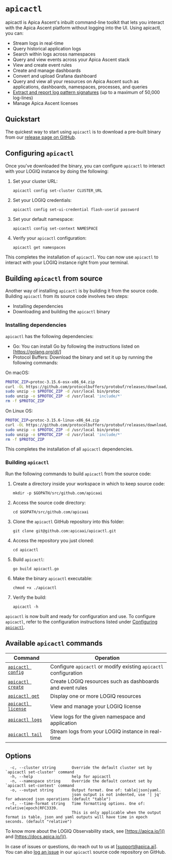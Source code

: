# `apicactl`

apicactl is Apica Ascent's inbuilt command-line toolkit that lets you interact with the Apica Ascent platform without logging into the UI. Using apicactl, you can:

- Stream logs in real-time
- Query historical application logs
- Search within logs across namespaces
- Query and view events across your Apica Ascent stack
- View and create event rules
- Create and manage dashboards
- Convert and upload Grafana dashboard
- Query and view all your resources on Apica Ascent such as applications, dashboards, namespaces, processes, and queries
- [Extract and report log pattern signatures](/guides/pattern-signature-generation) (up to a maximum of 50,000 log-lines)
- Manage Apica Ascent licenses

## Quickstart

The quickest way to start using `apicactl` is to download a pre-built binary from our [release page on GitHub](https://github.com/ApicaSystem/apicactl/releases). 

## Configuring `apicactl`

Once you've downloaded the binary, you can configure `apicactl` to interact with your LOGIQ instance by doing the following:

1. Set your cluster URL:
    ```
    apicactl config set-cluster CLUSTER_URL
    ```
1. Set your LOGIQ credentials:
    ```
    apicactl config set-ui-credential flash-userid password
    ```
1. Set your default namespace:
    ```
    apicactl config set-context NAMESPACE
    ```
1. Verify your `apicactl` configuration:
    ```
    apicactl get namespaces
    ```

This completes the installation of `apicactl`. You can now use `apicactl` to interact with your LOGIQ instance right from your terminal. 

## Building `apicactl` from source

Another way of installing `apicactl` is by building it from the source code. Building `apicactl` from its source code involves two steps:
- Installing dependencies
- Downloading and building the `apicactl` binary

### Installing dependencies

`apicactl` has the following dependencies:
- Go: You can install Go by following the instructions listed on [https://golang.org/dl/]
- Protocol Buffers: Download the binary and set it up by running the following commands:

On macOS:

```bash
PROTOC_ZIP=protoc-3.15.6-osx-x86_64.zip
curl -OL https://github.com/protocolbuffers/protobuf/releases/download/v3.15.6/$PROTOC_ZIP
sudo unzip -o $PROTOC_ZIP -d /usr/local bin/protoc
sudo unzip -o $PROTOC_ZIP -d /usr/local 'include/*'
rm -f $PROTOC_ZIP
```

On Linux OS:
   
```bash
PROTOC_ZIP=protoc-3.15.6-linux-x86_64.zip
curl -OL https://github.com/protocolbuffers/protobuf/releases/download/v3.15.6/$PROTOC_ZIP
sudo unzip -o $PROTOC_ZIP -d /usr/local bin/protoc
sudo unzip -o $PROTOC_ZIP -d /usr/local 'include/*'
rm -f $PROTOC_ZIP

```

This completes the installation of all `apicactl` dependencies. 

### Building `apicactl`

Run the following commands to build `apicactl` from the source code:

1. Create a directory inside your workspace in which to keep source code:
    ```
    mkdir -p $GOPATH/src/github.com/apicaai
    ```
2. Access the source code directory:
    ```
    cd $GOPATH/src/github.com/apicaai
    ```
3. Clone the `apicactl` GitHub repository into this folder:
    ```
    git clone git@github.com:apicaai/apicactl.git
    ```
4. Access the repository you just cloned:
    ```
    cd apicactl
    ```
5. Build `apicactl`:
    ```
    go build apicactl.go
    ```
6. Make the binary `apicactl` executable:
    ```
    chmod +x ./apicactl
    ```
7. Verify the build:
    ```
    apicactl -h
    ```

`apicactl` is now built and ready for configuration and use. To configure `apicactl`, refer to the configuration instructions listed under [Configuring `apicactl`](#configuring-apicactl). 

## Available `apicactl` commands

| Command | Operation |
|---|---|
| [`apicactl config`](config/apicactl_config) | Configure `apicactl` or modify existing `apicactl` configuration |
| [`apicactl create`](create/apicactl_create) | Create LOGIQ resources such as dashboards and event rules |
| [`apicactl get`](get/apicactl_get.md) | Display one or more LOGIQ resources |
| [`apicactl license`](license/apicactl_license.md) | View and manage your LOGIQ license |
| [`apicactl logs`](logs/apicactl_logs.md) | View logs for the given namespace and application |
| [`apicactl tail`](tail/apicactl_tail.md) | Stream logs from your LOGIQ instance in real-time |

## Options

```
  -c, --cluster string       Override the default cluster set by `apicactl set-cluster' command
  -h, --help                 help for apicactl
  -n, --namespace string     Override the default context set by `apicactl set-context' command
  -o, --output string        Output format. One of: table|json|yaml. 
                             json output is not indented, use '| jq' for advanced json operations (default "table")
  -t, --time-format string   Time formatting options. One of: relative|epoch|RFC3339. 
                             This is only applicable when the output format is table. json and yaml outputs will have time in epoch seconds. (default "relative")
```

To know more about the LOGIQ Observability stack, see [https://apica.io/]() and [https://docs.apica.io/](). 

In case of issues or questions, do reach out to us at [support@apica.ai]. You can also [log an issue](https://github.com/apicaai/apicactl/issues/new) in our `apicactl` source code repository on GitHub.

